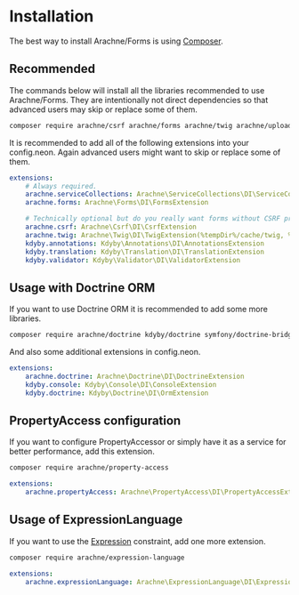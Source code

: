 Installation
====

The best way to install Arachne/Forms is using [Composer](http://getcomposer.org/).


Recommended
----

The commands below will install all the libraries recommended to use Arachne/Forms. They are intentionally not direct dependencies so that advanced users may skip or replace some of them.

```sh
composer require arachne/csrf arachne/forms arachne/twig arachne/upload kdyby/annotations kdyby/translation kdyby/validator symfony/twig-bridge
```

It is recommended to add all of the following extensions into your config.neon. Again advanced users might want to skip or replace some of them.

```yml
extensions:
    # Always required.
    arachne.serviceCollections: Arachne\ServiceCollections\DI\ServiceCollectionsExtension
    arachne.forms: Arachne\Forms\DI\FormsExtension

    # Technically optional but do you really want forms without CSRF protection, validation, files upload and a way to render them?
    arachne.csrf: Arachne\Csrf\DI\CsrfExtension
    arachne.twig: Arachne\Twig\DI\TwigExtension(%tempDir%/cache/twig, %debugMode%)
    kdyby.annotations: Kdyby\Annotations\DI\AnnotationsExtension
    kdyby.translation: Kdyby\Translation\DI\TranslationExtension
    kdyby.validator: Kdyby\Validator\DI\ValidatorExtension
```


Usage with Doctrine ORM
----

If you want to use Doctrine ORM it is recommended to add some more libraries.

```sh
composer require arachne/doctrine kdyby/doctrine symfony/doctrine-bridge
```

And also some additional extensions in config.neon.

```yml
extensions:
    arachne.doctrine: Arachne\Doctrine\DI\DoctrineExtension
    kdyby.console: Kdyby\Console\DI\ConsoleExtension
    kdyby.doctrine: Kdyby\Doctrine\DI\OrmExtension
```


PropertyAccess configuration
----

If you want to configure PropertyAccessor or simply have it as a service for better performance, add this extension.

```sh
composer require arachne/property-access
```

```yml
extensions:
    arachne.propertyAccess: Arachne\PropertyAccess\DI\PropertyAccessExtension
```


Usage of ExpressionLanguage
----

If you want to use the [Expression](http://symfony.com/doc/current/reference/constraints/Expression.html) constraint, add one more extension.

```sh
composer require arachne/expression-language
```

```yml
extensions:
    arachne.expressionLanguage: Arachne\ExpressionLanguage\DI\ExpressionLanguageExtension
```
